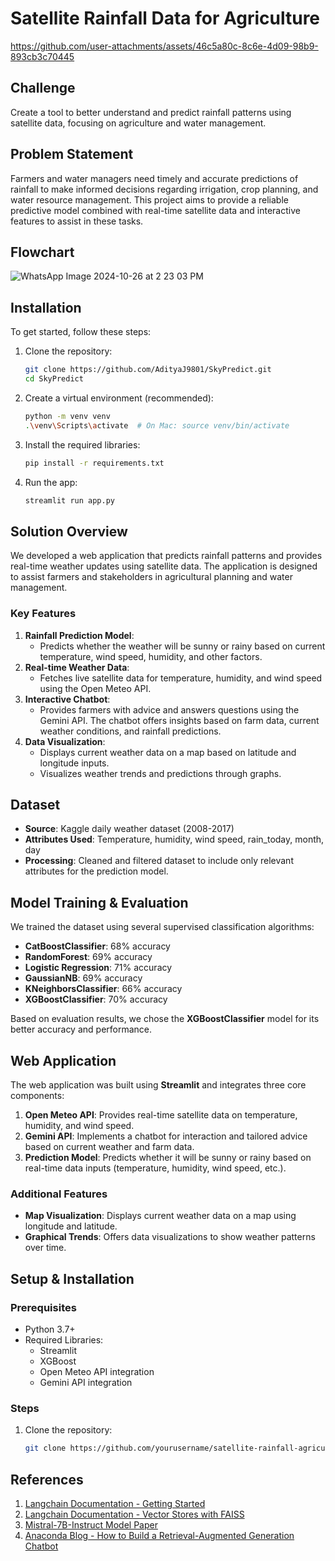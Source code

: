 # Satellite Rainfall Data for Agriculture


https://github.com/user-attachments/assets/46c5a80c-8c6e-4d09-98b9-893cb3c70445


## Challenge
Create a tool to better understand and predict rainfall patterns using satellite data, focusing on agriculture and water management.

## Problem Statement
Farmers and water managers need timely and accurate predictions of rainfall to make informed decisions regarding irrigation, crop planning, and water resource management. This project aims to provide a reliable predictive model combined with real-time satellite data and interactive features to assist in these tasks.

## Flowchart
![WhatsApp Image 2024-10-26 at 2 23 03 PM](https://github.com/user-attachments/assets/d818b55f-a77c-4545-93cc-423efd69ca0c)

## Installation

To get started, follow these steps:

1. Clone the repository:
    ```bash
    git clone https://github.com/AdityaJ9801/SkyPredict.git
    cd SkyPredict
    ```
2. Create a virtual environment (recommended):
    ```bash
    python -m venv venv
    .\venv\Scripts\activate  # On Mac: source venv/bin/activate
    ```
3. Install the required libraries:
    ```bash
    pip install -r requirements.txt
    ```
4. Run the app:
    ```bash
    streamlit run app.py
    ```

## Solution Overview
We developed a web application that predicts rainfall patterns and provides real-time weather updates using satellite data. The application is designed to assist farmers and stakeholders in agricultural planning and water management.

### Key Features
1. **Rainfall Prediction Model**:
   - Predicts whether the weather will be sunny or rainy based on current temperature, wind speed, humidity, and other factors.
2. **Real-time Weather Data**:
   - Fetches live satellite data for temperature, humidity, and wind speed using the Open Meteo API.
3. **Interactive Chatbot**:
   - Provides farmers with advice and answers questions using the Gemini API. The chatbot offers insights based on farm data, current weather conditions, and rainfall predictions.
4. **Data Visualization**:
   - Displays current weather data on a map based on latitude and longitude inputs.
   - Visualizes weather trends and predictions through graphs.

## Dataset
- **Source**: Kaggle daily weather dataset (2008-2017)
- **Attributes Used**: Temperature, humidity, wind speed, rain_today, month, day
- **Processing**: Cleaned and filtered dataset to include only relevant attributes for the prediction model.

## Model Training & Evaluation
We trained the dataset using several supervised classification algorithms:
- **CatBoostClassifier**: 68% accuracy
- **RandomForest**: 69% accuracy
- **Logistic Regression**: 71% accuracy
- **GaussianNB**: 69% accuracy
- **KNeighborsClassifier**: 66% accuracy
- **XGBoostClassifier**: 70% accuracy

Based on evaluation results, we chose the **XGBoostClassifier** model for its better accuracy and performance.

## Web Application
The web application was built using **Streamlit** and integrates three core components:
1. **Open Meteo API**: Provides real-time satellite data on temperature, humidity, and wind speed.
2. **Gemini API**: Implements a chatbot for interaction and tailored advice based on current weather and farm data.
3. **Prediction Model**: Predicts whether it will be sunny or rainy based on real-time data inputs (temperature, humidity, wind speed, etc.).

### Additional Features
- **Map Visualization**: Displays current weather data on a map using longitude and latitude.
- **Graphical Trends**: Offers data visualizations to show weather patterns over time.

## Setup & Installation

### Prerequisites
- Python 3.7+
- Required Libraries: 
  - Streamlit
  - XGBoost
  - Open Meteo API integration
  - Gemini API integration

### Steps
1. Clone the repository:
   ```bash
   git clone https://github.com/yourusername/satellite-rainfall-agriculture.git

## References
1. [Langchain Documentation - Getting Started](https://python.langchain.com/docs/get_started/introduction)
2. [Langchain Documentation - Vector Stores with FAISS](https://python.langchain.com/docs/integrations/vectorstores/faiss)
3. [Mistral-7B-Instruct Model Paper](https://mistral.ai/assets/Mistral_7B_paper_v_0_1.pdf)
4. [Anaconda Blog - How to Build a Retrieval-Augmented Generation Chatbot](https://www.anaconda.com/blog/how-to-build-a-retrieval-augmented-generation-chatbot)



